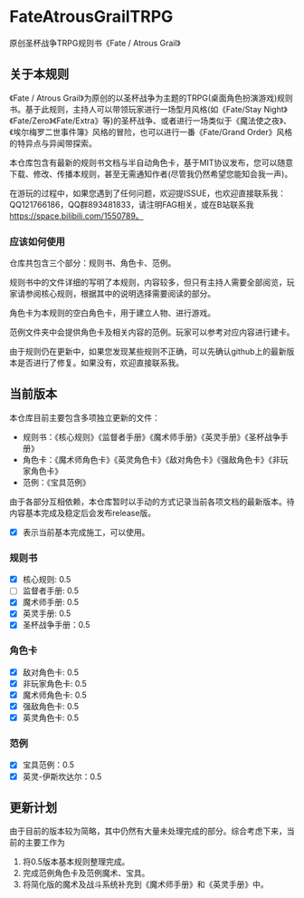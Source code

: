 # FateAtrousGrailTRPG

原创圣杯战争TRPG规则书《Fate / Atrous Grail》

## 关于本规则

《Fate / Atrous Grail》为原创的以圣杯战争为主题的TRPG(桌面角色扮演游戏)规则书。基于此规则，主持人可以带领玩家进行一场型月风格(如《Fate/Stay Night》《Fate/Zero》《Fate/Extra》等)的圣杯战争、或者进行一场类似于《魔法使之夜》、《埃尔梅罗二世事件簿》风格的冒险，也可以进行一番《Fate/Grand Order》风格的特异点与异闻带探索。

本仓库包含有最新的规则书文档与半自动角色卡，基于MIT协议发布，您可以随意下载、修改、传播本规则，甚至无需通知作者(尽管我仍然希望您能知会我一声)。

在游玩的过程中，如果您遇到了任何问题，欢迎提ISSUE，也欢迎直接联系我：QQ121766186，QQ群893481833，请注明FAG相关，或在B站联系我 https://space.bilibili.com/1550789。

### 应该如何使用

仓库共包含三个部分：规则书、角色卡、范例。

规则书中的文件详细的写明了本规则，内容较多，但只有主持人需要全部阅览，玩家请参阅核心规则，根据其中的说明选择需要阅读的部分。

角色卡为本规则的空白角色卡，用于建立人物、进行游戏。

范例文件夹中会提供角色卡及相关内容的范例。玩家可以参考对应内容进行建卡。

由于规则仍在更新中，如果您发现某些规则不正确，可以先确认github上的最新版本是否进行了修复。如果没有，欢迎直接联系我。

## 当前版本

本仓库目前主要包含多项独立更新的文件：

- 规则书：《核心规则》《监督者手册》《魔术师手册》《英灵手册》《圣杯战争手册》
- 角色卡：《魔术师角色卡》《英灵角色卡》《敌对角色卡》《强敌角色卡》《非玩家角色卡》
- 范例：《宝具范例》

由于各部分互相依赖，本仓库暂时以手动的方式记录当前各项文档的最新版本。待内容基本完成及稳定后会发布release版。

- [x] 表示当前基本完成施工，可以使用。

### 规则书

- [x] 核心规则: 0.5
- [ ] 监督者手册: 0.5
- [x] 魔术师手册: 0.5
- [x] 英灵手册: 0.5
- [x] 圣杯战争手册：0.5

### 角色卡

- [x] 敌对角色卡: 0.5
- [x] 非玩家角色卡: 0.5
- [x] 魔术师角色卡: 0.5
- [x] 强敌角色卡: 0.5
- [x] 英灵角色卡: 0.5

### 范例

- [x] 宝具范例：0.5
- [x] 英灵-伊斯坎达尔：0.5

## 更新计划

由于目前的版本较为简略，其中仍然有大量未处理完成的部分。综合考虑下来，当前的主要工作为

1. 将0.5版本基本规则整理完成。
2. 完成范例角色卡及范例魔术、宝具。
3. 将简化版的魔术及战斗系统补充到《魔术师手册》和《英灵手册》中。
